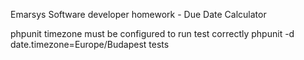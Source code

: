 Emarsys Software developer homework - Due Date Calculator

phpunit timezone must be configured to run test correctly
phpunit -d date.timezone=Europe/Budapest tests
